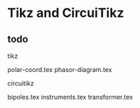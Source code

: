 # Tikz and CircuiTikz

## todo

tikz

polar-coord.tex
phasor-diagram.tex

circuitikz

bipoles.tex
instruments.tex
transformer.tex
